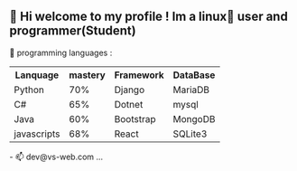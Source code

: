 <h2>👋 Hi welcome to my profile ! Im a linux🌱 user and programmer(Student)</h2>
<div>
  <Label> 💞️ programming languages :</Label></br>
  <div>
  <table>
  <tr>
    <th>Lanquage</th>
    <th>mastery</th>
    <th>Framework</th>
    <th>DataBase</ht>
  </tr>
  <tr>
    <td>Python</td>
    <td>70%</td>
    <td>Django</td>
    <td>MariaDB</td>
  </tr>
  <tr>
    <td>C#</td>
    <td>65%</td>
    <td>Dotnet</td>
    <td>mysql</td>
    </tr>
    <tr>
      <td>Java</td>
      <td>60%</td>
      <td>Bootstrap</td>
      <td>MongoDB</td>
    </tr>
        <tr>
      <td>javascripts</td>
      <td>68%</td>
          <td>React</td>
          <td>SQLite3</td>
    </tr>
</table>
</div>
</div>
- 📫 dev@vs-web.com ...

<!---
irAbs174/irAbs174 is a ✨ special ✨ repository because its `README.md` (this file) appears on your GitHub profile.
You can click the Preview link to take a look at your changes.
--->
